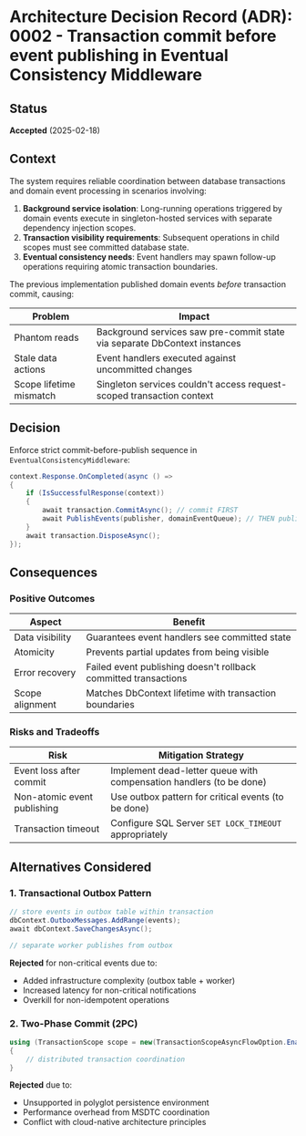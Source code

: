 # Architecture Decision Record (ADR): 0002 - Transaction commit before event publishing in Eventual Consistency Middleware

## Status
**Accepted** (2025-02-18)

## Context
The system requires reliable coordination between database transactions and domain event processing in scenarios involving:

1. **Background service isolation**: Long-running operations triggered by domain events execute in singleton-hosted services with separate dependency injection scopes.
2. **Transaction visibility requirements**: Subsequent operations in child scopes must see committed database state.
3. **Eventual consistency needs**: Event handlers may spawn follow-up operations requiring atomic transaction boundaries.

The previous implementation published domain events *before* transaction commit, causing:

| Problem                   | Impact                                                                    |
|---------------------------|---------------------------------------------------------------------------|
| Phantom reads             | Background services saw pre-commit state via separate DbContext instances |
| Stale data actions        | Event handlers executed against uncommitted changes                       |
| Scope lifetime mismatch   | Singleton services couldn't access request-scoped transaction context     |

## Decision
Enforce strict commit-before-publish sequence in `EventualConsistencyMiddleware`:

```csharp
context.Response.OnCompleted(async () =>
{
    if (IsSuccessfulResponse(context))
    {
        await transaction.CommitAsync(); // commit FIRST
        await PublishEvents(publisher, domainEventQueue); // THEN publish
    }
    await transaction.DisposeAsync();
});
```


## Consequences

### Positive Outcomes

| Aspect            | Benefit                                                           |
|-------------------|-------------------------------------------------------------------|
| Data visibility   | Guarantees event handlers see committed state                     |
| Atomicity         | Prevents partial updates from being visible                       |
| Error recovery    | Failed event publishing doesn't rollback committed transactions   |
| Scope alignment   | Matches DbContext lifetime with transaction boundaries            |

### Risks and Tradeoffs

| Risk                          | Mitigation Strategy                                                   |
|-------------------------------|-----------------------------------------------------------------------|
| Event loss after commit       | Implement dead-letter queue with compensation handlers (to be done)   |
| Non-atomic event publishing   | Use outbox pattern for critical events (to be done)                   |
| Transaction timeout           | Configure SQL Server `SET LOCK_TIMEOUT` appropriately                 |

## Alternatives Considered

### 1. Transactional Outbox Pattern
```csharp
// store events in outbox table within transaction
dbContext.OutboxMessages.AddRange(events);
await dbContext.SaveChangesAsync();

// separate worker publishes from outbox
```

**Rejected** for non-critical events due to:
- Added infrastructure complexity (outbox table + worker)
- Increased latency for non-critical notifications
- Overkill for non-idempotent operations

### 2. Two-Phase Commit (2PC)
```csharp
using (TransactionScope scope = new(TransactionScopeAsyncFlowOption.Enabled))
{
    // distributed transaction coordination
}
```
**Rejected** due to:
- Unsupported in polyglot persistence environment
- Performance overhead from MSDTC coordination
- Conflict with cloud-native architecture principles
